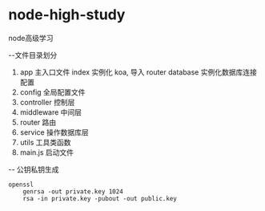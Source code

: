 # node-high-study
node高级学习

--文件目录划分
1. app 主入口文件
    index 实例化 koa, 导入 router
    database 实例化数据库连接配置
2. config 全局配置文件
3. controller 控制层
4. middleware 中间层
5. router 路由
6. service 操作数据库层
7. utils 工具类函数
8. main.js 启动文件

-- 公钥私钥生成
```shell
openssl
    genrsa -out private.key 1024
    rsa -in private.key -pubout -out public.key
```
